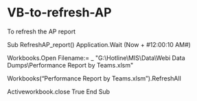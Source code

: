 # VB-to-refresh-AP
To refresh the AP report


Sub RefreshAP_report()
Application.Wait (Now + #12:00:10 AM#)

Workbooks.Open Filename:= _
        "G:\Hotline\MIS\Data\Webi Data Dumps\Performance Report by Teams.xlsm"
        
Workbooks(“Performance Report by Teams.xlsm”).RefreshAll

Activeworkbook.close True 
End Sub
